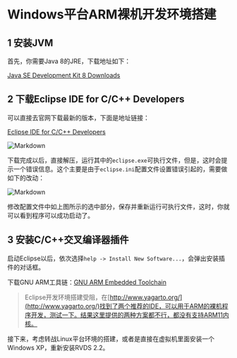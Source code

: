 # Windows平台ARM裸机开发环境搭建
## 1 安装JVM

首先，你需要Java 8的JRE，下载地址如下：

[Java SE Development Kit 8 Downloads](http://www.oracle.com/technetwork/java/javase/downloads/jdk8-downloads-2133151.html)

## 2 下载Eclipse IDE for C/C++ Developers
可以直接去官网下载最新的版本，下面是地址链接：

[Eclipse IDE for C/C++ Developers](http://www.eclipse.org/downloads/packages/eclipse-ide-cc-developers/oxygenr)

![Markdown](http://i4.piimg.com/589674/490bb77f018b6601.png)

下载完成以后，直接解压，运行其中的`eclipse.exe`可执行文件，但是，这时会提示一个错误信息。这个主要是由于`eclipse.ini`配置文件设置错误引起的，需要做如下的改动：

![Markdown](http://i4.piimg.com/589674/e31fcf4fb6a2cec9.png)

修改配置文件中如上图所示的选中部分，保存并重新运行可执行文件，这时，你就可以看到程序可以成功启动了。

## 3 安装C/C++交叉编译器插件
启动Eclipse以后，依次选择`help -> Install New Software...`，会弹出安装插件的对话框。

下载GNU ARM工具链：[GNU ARM Embedded Toolchain](https://launchpad.net/gcc-arm-embedded)

> Eclipse开发环境搭建受阻，在[http://www.yagarto.org/](http://www.yagarto.org/)找到了两个推荐的IDE，可以用于ARM的裸机程序开发，测试一下。结果这里提供的两种方案都不行，都没有支持ARM11内核。

接下来，考虑转战Linux平台环境的搭建，或者是直接在虚拟机里面安装一个Windows XP，重新安装RVDS 2.2。
